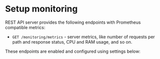 <a id="configuration-http2kafka-monitoring"></a>

# Setup monitoring

REST API server provides the following endpoints with Prometheus compatible metrics:

* `GET /monitoring/metrics` - server metrics, like number of requests per path and response status, CPU and RAM usage, and so on.

These endpoints are enabled and configured using settings below:
